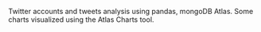 Twitter accounts and tweets analysis using pandas, mongoDB Atlas.
Some charts visualized using the Atlas Charts tool.
